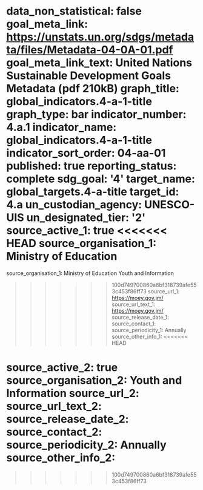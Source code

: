 data_non_statistical: false
goal_meta_link: https://unstats.un.org/sdgs/metadata/files/Metadata-04-0A-01.pdf
goal_meta_link_text: United Nations Sustainable Development Goals Metadata (pdf 210kB)
graph_title: global_indicators.4-a-1-title
graph_type: bar
indicator_number: 4.a.1
indicator_name: global_indicators.4-a-1-title
indicator_sort_order: 04-aa-01
published: true
reporting_status: complete
sdg_goal: '4'
target_name: global_targets.4-a-title
target_id: 4.a
un_custodian_agency: UNESCO-UIS
un_designated_tier: '2'
source_active_1: true
<<<<<<< HEAD
source_organisation_1: Ministry of Education
=======
source_organisation_1: Ministry of Education Youth and Information
>>>>>>> 100d749700860a6bf318739afe553c453f86ff73
source_url_1: https://moey.gov.jm/
source_url_text_1: https://moey.gov.jm/
source_release_date_1: 
source_contact_1: 
source_periodicity_1: Annually
source_other_info_1: 
<<<<<<< HEAD
            
source_active_2: true
source_organisation_2: Youth and Information
source_url_2: 
source_url_text_2: 
source_release_date_2: 
source_contact_2: 
source_periodicity_2: Annually
source_other_info_2: 
=======
>>>>>>> 100d749700860a6bf318739afe553c453f86ff73
